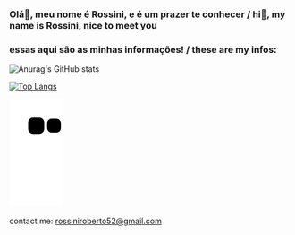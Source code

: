 ### Olá👋, meu nome é Rossini, e é um prazer te conhecer / hi👋, my name is Rossini, nice to meet you
### essas aqui são as minhas informações! / these are my infos:
![Anurag's GitHub stats](https://github-readme-stats.vercel.app/api?username=rossiniroberto52&show_icons=true&theme=tokyonight) <br/>

[![Top Langs](https://github-readme-stats.vercel.app/api/top-langs/?username=rossiniroberto52&layout=compact&theme=tokyonight)](https://github.com/anuraghazra/github-readme-stats) <br/>

![snake gif](https://github.com/rossiniroberto52/rossiniroberto52/blob/output/github-contribution-grid-snake.svg)

contact me: rossiniroberto52@gmail.com
